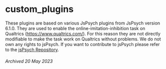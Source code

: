 # custom_plugins
These plugins are based on various JsPsych plugins from JsPsych version 6.1.0. They are used to enable the online-imitation-inhibition task on Qualtrics (https://www.qualtrics.com/). For this reason they are not directly modifiable to make the task work on Qualtrics without problems. We do not own any rights to jsPsych. If you want to contribute to jsPsych please refer to the [jsPsych Repository](https://github.com/jspsych/jsPsych).

###### Archived 20 May 2023
